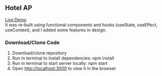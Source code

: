 ## Hotel AP

<a href="https://eldarcelik.github.io/hotel-ap/" target="_blank">Live Demo</a> 
</br>
It was re-built using functional components and hooks (useState, useEffect, useContext), and I added some features in design.

### Download/Clone Code

1. Download/clone repository
2. Run in terminal to install dependencies: npm install
3. Run in terminal to start server locally: npm start
4. Open [http://localhost:3000](http://localhost:3000) to view it in the browser

